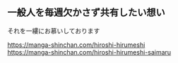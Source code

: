 ## 一般人を毎週欠かさず共有したい想い
それを一縷にお慕いしております

https://manga-shinchan.com/hiroshi-hirumeshi <br>
https://manga-shinchan.com/hiroshi-hirumeshi-saimaru
